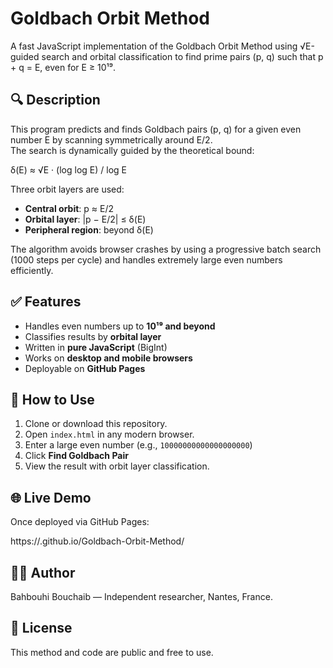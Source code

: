 # Goldbach Orbit Method

A fast JavaScript implementation of the Goldbach Orbit Method using √E-guided search and orbital classification to find prime pairs (p, q) such that p + q = E, even for E ≥ 10¹⁹.

## 🔍 Description
This program predicts and finds Goldbach pairs (p, q) for a given even number E by scanning symmetrically around E/2.  
The search is dynamically guided by the theoretical bound:

δ(E) ≈ √E · (log log E) / log E

Three orbit layers are used:
- **Central orbit**: p ≈ E/2
- **Orbital layer**: |p − E/2| ≤ δ(E)
- **Peripheral region**: beyond δ(E)

The algorithm avoids browser crashes by using a progressive batch search (1000 steps per cycle) and handles extremely large even numbers efficiently.

## ✅ Features
- Handles even numbers up to **10¹⁹ and beyond**
- Classifies results by **orbital layer**
- Written in **pure JavaScript** (BigInt)
- Works on **desktop and mobile browsers**
- Deployable on **GitHub Pages**

## 🚀 How to Use
1. Clone or download this repository.
2. Open `index.html` in any modern browser.
3. Enter a large even number (e.g., `10000000000000000000`)
4. Click **Find Goldbach Pair**
5. View the result with orbit layer classification.

## 🌐 Live Demo
Once deployed via GitHub Pages:

https://<your-username>.github.io/Goldbach-Orbit-Method/

## 👨‍🔬 Author
Bahbouhi Bouchaib — Independent researcher, Nantes, France.

## 📜 License
This method and code are public and free to use.
